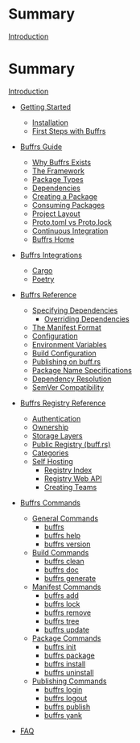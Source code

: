 # Summary

[Introduction](index.md)

# Summary

[Introduction](index.md)

* [Getting Started](getting-started/index.md)
    * [Installation](getting-started/installation.md)
    * [First Steps with Buffrs](getting-started/first-steps.md)

* [Buffrs Guide](guide/index.md)
    * [Why Buffrs Exists](guide/why-buffrs-exists.md)
    * [The Framework](guide/the-framework.md)
    * [Package Types](guide/package-types.md)
    * [Dependencies](guide/dependencies.md)
    * [Creating a Package](guide/creating-a-new-package.md)
    * [Consuming Packages](guide/consuming-packages.md)
    * [Project Layout](guide/project-layout.md)
    * [Proto.toml vs Proto.lock]()
    * [Continuous Integration]()
    * [Buffrs Home]()

* [Buffrs Integrations](integrations/index.md)
    * [Cargo](integrations/cargo.md)
    * [Poetry]()

* [Buffrs Reference]()
    * [Specifying Dependencies]()
        * [Overriding Dependencies]()
    * [The Manifest Format]()
    * [Configuration]()
    * [Environment Variables]()
    * [Build Configuration]()
    * [Publishing on buff.rs]()
    * [Package Name Specifications]()
    * [Dependency Resolution]()
    * [SemVer Compatibility]()

* [Buffrs Registry Reference]()
	* [Authentication]()
	* [Ownership]()
	* [Storage Layers]()
	* [Public Registry (buff.rs)]()
	* [Categories]()
	* [Self Hosting]()
        * [Registry Index]()
        * [Registry Web API]()
		* [Creating Teams]()

* [Buffrs Commands](commands/index.md)
    * [General Commands](commands/general-commands.md)
        * [buffrs](commands/buffrs.md)
        * [buffrs help](commands/buffrs-help.md)
        * [buffrs version]()
    * [Build Commands](commands/build-commands.md)
        * [buffrs clean]()
        * [buffrs doc]()
        * [buffrs generate](commands/buffrs-generate.md)
    * [Manifest Commands](commands/manifest-commands.md)
        * [buffrs add](commands/buffrs-add.md)
        * [buffrs lock]()
        * [buffrs remove](commands/buffrs-remove.md)
        * [buffrs tree]()
        * [buffrs update]()
    * [Package Commands](commands/package-commands.md)
        * [buffrs init](commands/buffrs-init.md)
        * [buffrs package](commands/buffrs-package.md)
        * [buffrs install](commands/buffrs-install.md)
        * [buffrs uninstall](commands/buffrs-uninstall.md)
    * [Publishing Commands](commands/publishing-commands.md)
        * [buffrs login](commands/buffrs-login.md)
        * [buffrs logout](commands/buffrs-logout.md)
        * [buffrs publish](commands/buffrs-publish.md)
        * [buffrs yank]()

* [FAQ](faq.md)
